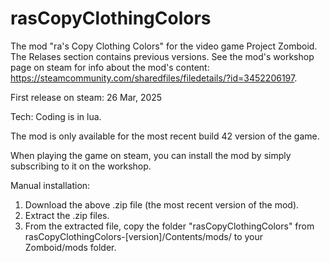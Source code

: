 # rasCopyClothingColors
The mod "ra's Copy Clothing Colors" for the video game Project Zomboid. The Relases section contains previous versions. See the mod's workshop page on steam for info about the mod's content: https://steamcommunity.com/sharedfiles/filedetails/?id=3452206197.

First release on steam: 26 Mar, 2025 <br>

Tech: Coding is in lua.

The mod is only available for the most recent build 42 version of the game.

When playing the game on steam, you can install the mod by simply subscribing to it on the workshop.

Manual installation:

   1. Download the above .zip file (the most recent version of the mod).
   2. Extract the .zip files.
   3. From the extracted file, copy the folder "rasCopyClothingColors" from rasCopyClothingColors-[version]/Contents/mods/ to your Zomboid/mods folder.
